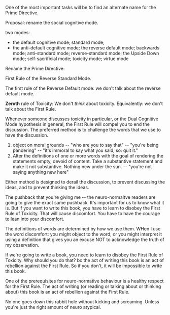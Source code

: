One of the most important tasks will be to find an alternate name for the Prime Directive.

Proposal: rename the social cognitive mode.

two modes: 
- the default cognitive mode; standard mode;
- the anti-default cognitive mode; the reverse default mode; backwards mode; anti-standard mode; reverse-standard mode; the Upside Down mode; self-sacrificial mode; toxicity mode; virtue mode

Rename the Prime Directive:

First Rule of the Reverse Standard Mode.

The first rule of the Reverse Default mode: we don't talk about the reverse default mode.

**Zeroth** rule of Toxicity: We don't _think_ about toxicity. Equivalently: we don't talk about the First Rule.

Whenever someone discusses toxicity in particular, or the Dual Cognitive Mode hypothesis in general, the First Rule will compel you to end the discussion. The preferred method is to challenge the words that we use to have the discussion.
1. object on moral grounds -- "who are you to say that" --  "you're being pandering" -- "it's immoral to say what you said, so: quit it."
2. Alter the definitions of one or more words with the goal of rendering the statements empty, devoid of content. Take a substantive statement and make it not substantive. Nothing new under the sun. -- "you're not saying anything new here"

Either method is designed to derail the discussion, to prevent discussing the ideas, and to prevent thinking the ideas.

The pushback that you're giving me -- the neuro-normaitve readers are going to give the exact same pushback. It's important for us to know what it is. But if you want to write this book, you have to learn to disobey the First Rule of Toxicity. That will cause discomfort. You have to have the courage to lean into your discomfort.

The definitions of words are determined by how we use them. WHen I use the word discomfort: you might object to the word; or you might interpret it using a definition that gives you an excuse NOT to acknowledge the truth of my observation.

If we're going to write a book, you need to learn to disobey the First Rule of Toxicity. Why should you do that? bc the act of writing this book is an act of rebellion against the First Rule. So if you don't, it will be impossible to write this book. 

One of the prerequisites for neuro-normative behaviour is a healthy respect for the First Rule. The act of writing (or reading or talking about or thinking about) this book is an act of rebellion against the First Rule.

No one goes down this rabbit hole without kicking and screaming. Unless you're just the right amount of neuro atypical.
